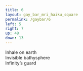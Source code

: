 ```yaml
---
title: 6
layout: gay_bar_mri_haiku_square
permalink: /gaybar/6
left: 5
right: 7
up: 48
down: 13
---
```

Inhale on earth  
Invisible bathysphere  
Infinity’s guard